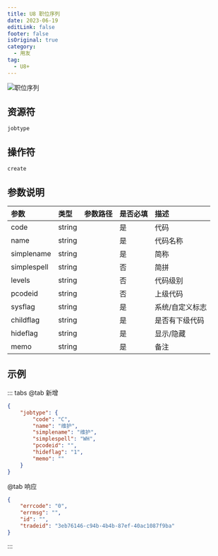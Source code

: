 ```yaml
---
title: U8 职位序列
date: 2023-06-19
editLink: false
footer: false
isOriginal: true
category:
  - 用友
tag:
  - U8+
---
```


![职位序列](https://image.ilyl.life:8443/yonyou/u8/as/jobtype.gif)

## 资源符

`jobtype`
  
## 操作符

`create`

## 参数说明

|参数|类型|参数路径|是否必填|描述|
|:-|:-|:-|:-|:-|
|code|string||是|代码|
|name|string||是|代码名称|
|simplename|string||是|简称|
|simplespell|string||否|简拼|
|levels|string||否|代码级别|
|pcodeid|string||否|上级代码|
|sysflag|string||是|系统/自定义标志|
|childflag|string||是|是否有下级代码|
|hideflag|string||是|显示/隐藏|
|memo|string||是|备注|

## 示例

::: tabs
@tab 新增

```json
{
    "jobtype": {
        "code": "C",
        "name": "维护",
        "simplename": "维护",
        "simplespell": "WH",
        "pcodeid": "",
        "hideflag": "1",
        "memo": ""
    }
}
```

@tab 响应

```json
{
    "errcode": "0",
    "errmsg": "",
    "id": "",
    "tradeid": "3eb76146-c94b-4b4b-87ef-40ac1087f9ba"
}
```

:::
